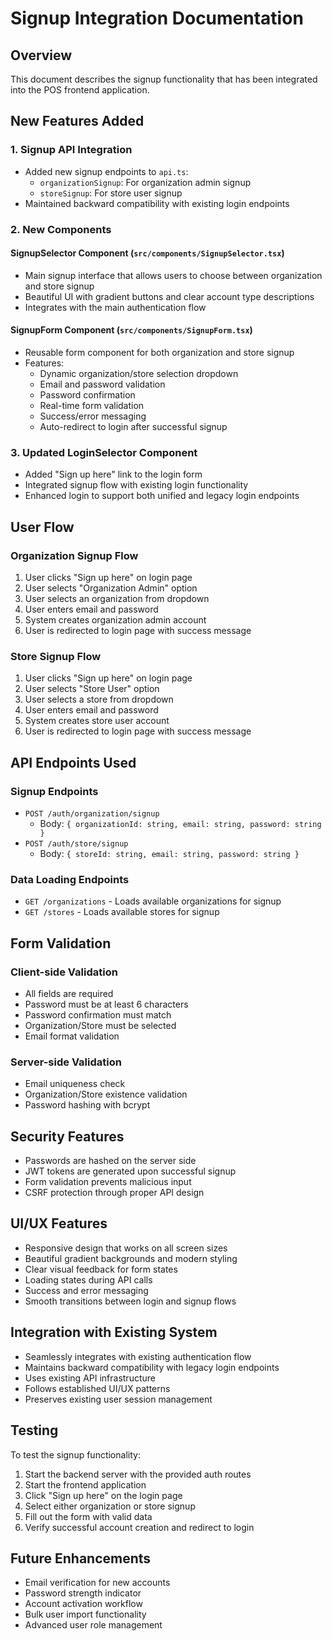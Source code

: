 # Signup Integration Documentation

## Overview
This document describes the signup functionality that has been integrated into the POS frontend application.

## New Features Added

### 1. Signup API Integration
- Added new signup endpoints to `api.ts`:
  - `organizationSignup`: For organization admin signup
  - `storeSignup`: For store user signup
- Maintained backward compatibility with existing login endpoints

### 2. New Components

#### SignupSelector Component (`src/components/SignupSelector.tsx`)
- Main signup interface that allows users to choose between organization and store signup
- Beautiful UI with gradient buttons and clear account type descriptions
- Integrates with the main authentication flow

#### SignupForm Component (`src/components/SignupForm.tsx`)
- Reusable form component for both organization and store signup
- Features:
  - Dynamic organization/store selection dropdown
  - Email and password validation
  - Password confirmation
  - Real-time form validation
  - Success/error messaging
  - Auto-redirect to login after successful signup

### 3. Updated LoginSelector Component
- Added "Sign up here" link to the login form
- Integrated signup flow with existing login functionality
- Enhanced login to support both unified and legacy login endpoints

## User Flow

### Organization Signup Flow
1. User clicks "Sign up here" on login page
2. User selects "Organization Admin" option
3. User selects an organization from dropdown
4. User enters email and password
5. System creates organization admin account
6. User is redirected to login page with success message

### Store Signup Flow
1. User clicks "Sign up here" on login page
2. User selects "Store User" option
3. User selects a store from dropdown
4. User enters email and password
5. System creates store user account
6. User is redirected to login page with success message

## API Endpoints Used

### Signup Endpoints
- `POST /auth/organization/signup`
  - Body: `{ organizationId: string, email: string, password: string }`
- `POST /auth/store/signup`
  - Body: `{ storeId: string, email: string, password: string }`

### Data Loading Endpoints
- `GET /organizations` - Loads available organizations for signup
- `GET /stores` - Loads available stores for signup

## Form Validation

### Client-side Validation
- All fields are required
- Password must be at least 6 characters
- Password confirmation must match
- Organization/Store must be selected
- Email format validation

### Server-side Validation
- Email uniqueness check
- Organization/Store existence validation
- Password hashing with bcrypt

## Security Features
- Passwords are hashed on the server side
- JWT tokens are generated upon successful signup
- Form validation prevents malicious input
- CSRF protection through proper API design

## UI/UX Features
- Responsive design that works on all screen sizes
- Beautiful gradient backgrounds and modern styling
- Clear visual feedback for form states
- Loading states during API calls
- Success and error messaging
- Smooth transitions between login and signup flows

## Integration with Existing System
- Seamlessly integrates with existing authentication flow
- Maintains backward compatibility with legacy login endpoints
- Uses existing API infrastructure
- Follows established UI/UX patterns
- Preserves existing user session management

## Testing
To test the signup functionality:

1. Start the backend server with the provided auth routes
2. Start the frontend application
3. Click "Sign up here" on the login page
4. Select either organization or store signup
5. Fill out the form with valid data
6. Verify successful account creation and redirect to login

## Future Enhancements
- Email verification for new accounts
- Password strength indicator
- Account activation workflow
- Bulk user import functionality
- Advanced user role management
